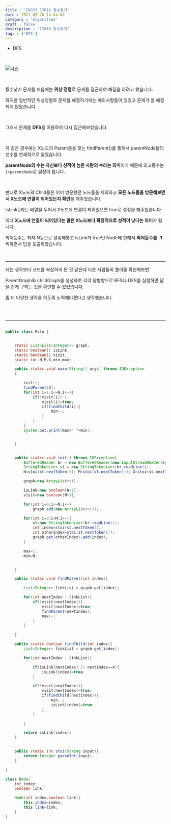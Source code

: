 ```yaml
---
title : '[BOJ] 17616 등수찾기'
date : 2021-05-26 14:44:04
category : 'Algorithms'
draft : false
description : "17616 등수찾기"
tags : ['DFS']
---
```


* DFS


<br/>

![사진](https://user-images.githubusercontent.com/57346393/119624356-04a66780-be44-11eb-85f1-164be55b9da1.png)



<br/>

등수찾기 문제를 처음에는 **위상 정렬**로 문제를 접근하여 해결을 하려고 했습니다.

하지만 일반적인 위상정렬로 문제를 해결하기에는 예외사항들이 있었고 문제가 잘 해결 되지 않았습니다.

<br/>

그래서 문제를 **DFS**를 이용하여 다시 접근해보았습니다.

<br/>

저 같은 경우에는 X노드의 Parent들을 찾는 findParent()를 통해서 parentNode들의 갯수를 연쇄적으로 찾았습니다.

**parentNode의 수는 자신보다 성적이 높은 사람의 수라는 의미**이기 때문에 최고등수는 `1+parentNode`로 결정이 됩니다.

<br/>

반대로 X노드의 Child들은 이미 방문했던 노드들을 제외하고 **모든 노드들을 방문해보면서 X노드에 연결이 되어있는지 확인**을 해주었습니다.

isLink[]라는 배열을 두어서 X노드에 연결이 되어있으면 true로 설정을 해주었습니다.

이때 **X노드에 연결이 되어있다는 말은 X노드보다 확정적으로 성적이 낮다는 의미**가 됩니다.

최저등수는 최저 N등으로 설정해놓고 isLink가 true인 Node에 한해서 **최저등수를 -1**씩하면서 답을 도출하였습니다.

<br/>

---

저는 생각보다 코드를 복잡하게 짠 것 같은데 다른 사람들의 풀이를 확인해보면

ParentGraph와 childGraph를 생성하여 각각 양방향으로 BFS나 DFS를 실행하면 답을 쉽게 구하는 것을 확인할 수 있었습니다.

좀 더 다양한 생각을 하도록 노력해야겠다고 생각했습니다.


<br/>




<br/>

---

```java

public class Main {


    static List<List<Integer>> graph;
    static boolean[] isLink;
    static boolean[] visit;
    static int N,M,X,min,max;

    public static void main(String[] args) throws IOException
    {

        init();
        findParent(X);
        for(int i=1;i<=N;i++){
            if(!visit[i]) {
                visit[i]=true;
                if(findChild(i)){
                    min--;
                }
            }
        }
        System.out.print(max+" "+min);


    }


    public static void init() throws IOException{
        BufferedReader br = new BufferedReader(new InputStreamReader(System.in));
        StringTokenizer st = new StringTokenizer(br.readLine());
        N=stoi(st.nextToken()); M=stoi(st.nextToken()); X=stoi(st.nextToken());

        graph=new ArrayList<>();

        isLink=new boolean[N+1];
        visit=new boolean[N+1];

        for(int i=0;i<=N;i++)
            graph.add(new ArrayList<>());

        for(int i=0;i<M;i++){
            st=new StringTokenizer(br.readLine());
            int index=stoi(st.nextToken());
            int otherIndex=stoi(st.nextToken());
            graph.get(otherIndex).add(index);
        }

        max=1;
        min=N;


    }

    public static void findParent(int index){

        List<Integer> linkList = graph.get(index);

        for(int nextIndex : linkList){
            if(!visit[nextIndex]){
                visit[nextIndex]=true;
                findParent(nextIndex);
                max++;
            }
        }

    }

    public static boolean findChild(int index){
        List<Integer> linkList = graph.get(index);

        for(int nextIndex : linkList){

            if(isLink[nextIndex] || nextIndex==X){
                isLink[index]=true;
            }

            if(!visit[nextIndex]){
                visit[nextIndex]=true;
                if(findChild(nextIndex)){
                    min--;
                    isLink[index]=true;
                }
            }

        }

        return isLink[index];
    }


    public static int stoi(String input){
        return Integer.parseInt(input);
    }

}

class Node{
    int index;
    boolean link;

    Node(int index,boolean link){
        this.index=index;
        this.link=link;
    }
}


```


